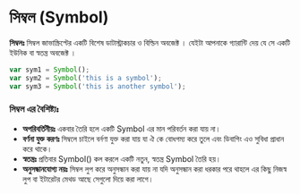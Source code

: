 # সিম্বল (Symbol)

**সিম্বলঃ** সিম্বল জাভাস্ক্রিপ্টের একটি বিশেষ ডাটাস্ট্রাকচার ও বিল্ডিন অবজেক্ট । যেইটা আপনাকে গ্যারান্টি দেয় যে সে একটি ইউনিক বা স্বতন্ত্র অবজেক্ট ।

```javascript
var sym1 = Symbol();
var sym2 = Symbol('this is a symbol');
var sym3 = Symbol('this is another symbol');
```

### সিম্বল এর বৈশিষ্ট্যঃ

* **অপরিবর্তিনীয়ঃ** একবার তৈরি হলে একটি Symbol এর মান পরিবর্তন করা যায় না।
* **বর্ণনা যুক্ত করণঃ**  সিম্বলে চাইলে বর্নণা যুক্ত করা যায় যা ঐ কে বোধগম্য করে তুলে এবং ডিবাগিং এও সুবিধা প্রাধান করে থাকে।&#x20;
* **স্বতন্ত্রঃ**  প্রতিবার Symbol() কল করলে একটি নতুন,  স্বতন্ত্র Symbol তৈরি হয়।
* **অনুসন্ধানযোগ্য নয়ঃ** সিম্বল লুপ করে অনুসন্ধান করা যায় না যদি অনুসন্ধান করা ধরকার পরে থাহলে এর কিছু নিজস্ব লুপ বা ইটারেটর মেথড আছে সেগুলো দিয়ে করা লাগে।&#x20;

